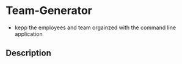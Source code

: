 # Team-Generator

- kepp the employees and team orgainzed with the command line application
## Description
